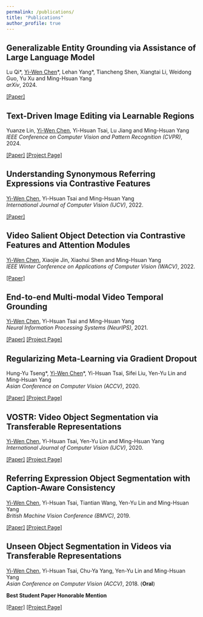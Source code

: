 ```yaml
---
permalink: /publications/
title: "Publications"
author_profile: true
---
```


## Generalizable Entity Grounding via Assistance of Large Language Model
Lu Qi\*, <ins>Yi-Wen Chen</ins>\*, Lehan Yang\*, Tiancheng Shen, Xiangtai Li, Weidong Guo, Yu Xu and Ming-Hsuan Yang <br />
*arXiv*, 2024.

[[Paper]](https://arxiv.org/abs/2402.02555)

## Text-Driven Image Editing via Learnable Regions
Yuanze Lin, <ins>Yi-Wen Chen</ins>, Yi-Hsuan Tsai, Lu Jiang and Ming-Hsuan Yang <br />
*IEEE Conference on Computer Vision and Pattern Recognition (CVPR)*, 2024.

[[Paper]](https://arxiv.org/abs/2311.16432)
[[Project Page]](https://yuanze-lin.me/LearnableRegions_page/)

## Understanding Synonymous Referring Expressions via Contrastive Features
<ins>Yi-Wen Chen</ins>, Yi-Hsuan Tsai and Ming-Hsuan Yang <br />
*International Journal of Computer Vision (IJCV)*, 2022.

[[Paper]](https://arxiv.org/abs/2104.10156)

## Video Salient Object Detection via Contrastive Features and Attention Modules
<ins>Yi-Wen Chen</ins>, Xiaojie Jin, Xiaohui Shen and Ming-Hsuan Yang <br />
*IEEE Winter Conference on Applications of Computer Vision (WACV)*, 2022.

[[Paper]](https://arxiv.org/abs/2111.02368)

## End-to-end Multi-modal Video Temporal Grounding
<ins>Yi-Wen Chen</ins>, Yi-Hsuan Tsai and Ming-Hsuan Yang <br />
*Neural Information Processing Systems (NeurIPS)*, 2021.

[[Paper]](https://arxiv.org/abs/2107.05624)
[[Project Page]](https://github.com/wenz116/DRFT)

## Regularizing Meta-Learning via Gradient Dropout
Hung-Yu Tseng\*, <ins>Yi-Wen Chen</ins>\*, Yi-Hsuan Tsai, Sifei Liu, Yen-Yu Lin and Ming-Hsuan Yang <br />
*Asian Conference on Computer Vision (ACCV)*, 2020.

[[Paper]](https://arxiv.org/abs/2004.05859)
[[Project Page]](https://github.com/hytseng0509/DropGrad)

## VOSTR: Video Object Segmentation via Transferable Representations
<ins>Yi-Wen Chen</ins>, Yi-Hsuan Tsai, Yen-Yu Lin and Ming-Hsuan Yang <br />
*International Journal of Computer Vision (IJCV)*, 2020.

[[Paper]](https://wenz116.github.io/files/IJCV20_VOSTR.pdf)
[[Project Page]](https://github.com/wenz116/TransferSeg)

## Referring Expression Object Segmentation with Caption-Aware Consistency
<ins>Yi-Wen Chen</ins>, Yi-Hsuan Tsai, Tiantian Wang, Yen-Yu Lin and Ming-Hsuan Yang <br />
*British Machine Vision Conference (BMVC)*, 2019.

[[Paper]](https://arxiv.org/abs/1910.04748)
[[Project Page]](https://github.com/wenz116/lang2seg)

## Unseen Object Segmentation in Videos via Transferable Representations
<ins>Yi-Wen Chen</ins>, Yi-Hsuan Tsai, Chu-Ya Yang, Yen-Yu Lin and Ming-Hsuan Yang <br />
*Asian Conference on Computer Vision (ACCV)*, 2018. (**Oral**)

**Best Student Paper Honorable Mention**

[[Paper]](https://arxiv.org/abs/1901.02444)
[[Project Page]](https://github.com/wenz116/TransferSeg)

